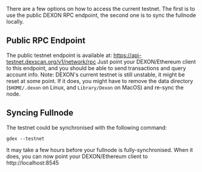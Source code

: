 There are a few options on how to access the current testnet. The first is to use the public DEXON RPC endpoint,  the second one is to sync the fullnode locally.

## Public RPC Endpoint

The public testnet endpoint is available at: https://api-testnet.dexscan.org/v1/network/rpc
Just point your DEXON/Ethereum client to this endpoint, and you should be able to send transactions and query account info.
Note: DEXON's current testnet is still unstable, it might be reset at some point. If it does, you might have to remove the data directory (`$HOME/.dexon` on Linux, and `Library/Dexon` on MacOS) and re-sync the node.

## Syncing Fullnode

The testnet could be synchronised with the following command:

```
gdex --testnet
```

It may take a few hours before your fullnode is fully-synchronised.  When it does, you can now point your DEXON/Ethereum client to http://localhost:8545